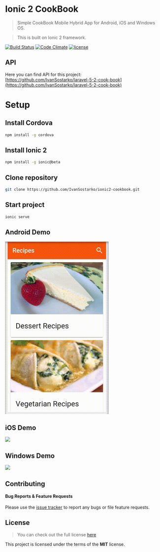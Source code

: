 # Ionic 2 CookBook
> Simple CookBook Mobile Hybrid App for Android, iOS and Windows OS.

> This is built on Ionic 2 framework.

[![Build Status](https://travis-ci.org/IvanSostarko/ionic2-cookbook.svg?branch=master)](https://travis-ci.org/IvanSostarko/ionic2-cookbook)
[![Code Climate](https://codeclimate.com/github/IvanSostarko/ionic2-cookbook/badges/gpa.svg)](https://codeclimate.com/github/IvanSostarko/ionic2-cookbook)
[![license](https://img.shields.io/github/license/mashape/apistatus.svg?maxAge=2592000)](https://github.com/IvanSostarko/ionic2-cookbook/blob/master/LICENSE)

## API
Here you can find API for this project: [https://github.com/IvanSostarko/laravel-5-2-cook-book](https://github.com/IvanSostarko/laravel-5-2-cook-book)

# Setup

## Install Cordova
```sh
npm install -g cordova
```

## Install Ionic 2 
```sh
npm install -g ionic@beta
```

## Clone repository
```sh
git clone https://github.com/IvanSostarko/ionic2-cookbook.git
```

## Start project
```sh
ionic serve
```

## Android Demo
![](https://github.com/IvanSostarko/ionic2-cookbook/blob/gh-pages/gifs/andoird-new.gif)

## iOS Demo
![](https://github.com/IvanSostarko/ionic2-cookbook/blob/gh-pages/gifs/ios.gif)

## Windows Demo
![](https://github.com/IvanSostarko/ionic2-cookbook/blob/gh-pages/gifs/windows.gif)


## Contributing
#### Bug Reports & Feature Requests

Please use the [issue tracker](https://github.com/IvanSostarko/ionic2-cookbook/issues) to report any bugs or file feature requests.


## License
>You can check out the full license [here](https://github.com/IvanSostarko/ionic2-cookbook/blob/master/LICENSE)

This project is licensed under the terms of the **MIT** license.
